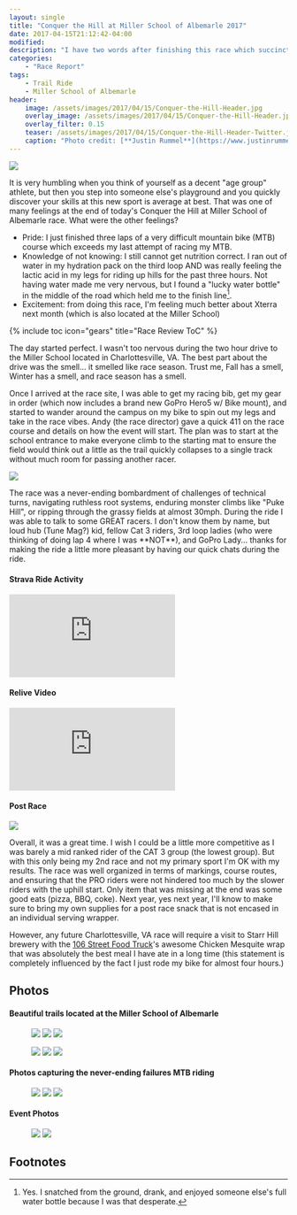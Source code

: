 ```yaml
---
layout: single
title: "Conquer the Hill at Miller School of Albemarle 2017"
date: 2017-04-15T21:12:42-04:00
modified:
description: "I have two words after finishing this race which succinctly describes how I feel after finishing Conquer the Hill: Lactic Acid."
categories:
    - "Race Report"
tags:
    - Trail Ride
    - Miller School of Albemarle
header:
    image: /assets/images/2017/04/15/Conquer-the-Hill-Header.jpg            # Twitter (use 'overlay_image')
    overlay_image: /assets/images/2017/04/15/Conquer-the-Hill-Header.jpg    # Article header at 2048x768
    overlay_filter: 0.15
    teaser: /assets/images/2017/04/15/Conquer-the-Hill-Header-Twitter.jpg   # Shrink image to 575x216
    caption: "Photo credit: [**Justin Rummel**](https://www.justinrummel.com)"
---
```

<p class="align-right"><a href="{{ site.url }}/assets/images/2017/04/15/Conquer-the-Hill-LG-11.jpg"><img src="{{ site.url }}/assets/images/2017/04/15/Conquer-the-Hill-SM-11.jpg" /></a></p>It is very humbling when you think of yourself as a decent "age group" athlete, but then you step into someone else's playground and you quickly discover your skills at this new sport is average at best.  That was one of many feelings at the end of today's Conquer the Hill at Miller School of Albemarle race.  What were the other feelings?

- Pride: I just finished three laps of a very difficult mountain bike (MTB) course which exceeds my last attempt of racing my MTB.
- Knowledge of not knowing: I still cannot get nutrition correct.  I ran out of water in my hydration pack on the third loop AND was really feeling the lactic acid in my legs for riding up hills for the past three hours.  Not having water made me very nervous, but I found a "lucky water bottle" in the middle of the road which held me to the finish line[^1].
- Excitement: from doing this race, I'm feeling much better about Xterra next month (which is also located at the Miller School)

<!-- Table of Contents -->
{% include toc icon="gears" title="Race Review ToC" %}

The day started perfect.  I wasn't too nervous during the two hour drive to the Miller School located in Charlottesville, VA.  The best part about the drive was the smell... it smelled like race season.  Trust me, Fall has a smell, Winter has a smell, and race season has a smell.

Once I arrived at the race site, I was able to get my racing bib, get my gear in order (which now includes a brand new GoPro Hero5 w/ Bike mount), and started to wander around the campus on my bike to spin out my legs and take in the race vibes.  Andy (the race director) gave a quick 411 on the race course and details on how the event will start.  The plan was to start at the school entrance to make everyone climb to the starting mat to ensure the field would think out a little as the trail quickly collapses to a single track without much room for passing another racer.

<p class="align-left"><a href="{{ site.url }}/assets/images/2017/04/15/Conquer-the-Hill-LG-10.jpg"><img src="{{ site.url }}/assets/images/2017/04/15/Conquer-the-Hill-SM-10.jpg" /></a></p>The race was a never-ending bombardment of challenges of technical turns, navigating ruthless root systems, enduring monster climbs like "Puke Hill", or ripping through the grassy fields at almost 30mph.  During the ride I was able to talk to some GREAT racers.  I don't know them by name, but loud hub (Tune Mag?) kid, fellow Cat 3 riders, 3rd loop ladies (who were thinking of doing lap 4 where I was **NOT**), and GoPro Lady... thanks for making the ride a little more pleasant by having our quick chats during the ride.


<!-- Strava Frame -->
#### Strava Ride Activity
<div class="embed-container embed-container-16x9">
    <iframe src='https://www.strava.com/activities/943701913/embed/e83ea2c06399862fb9f8db945c968587d267a6bd' frameborder='0' scrolling='no' allowtransparency webkitAllowFullScreen mozallowfullscreen allowFullScreen></iframe>
</div>


<!-- Relive Frame -->
#### Relive Video
<div class="embed-container embed-container-16x9">
    <iframe src='https://www.relive.cc/view/943701913/embed?x-ref=sc' frameborder='0' scrolling='no' allowtransparency webkitAllowFullScreen mozallowfullscreen allowFullScreen></iframe>
</div>


#### Post Race

<p class="align-right"><a href="{{ site.url }}/assets/images/2017/04/15/Conquer-the-Hill-LG-12.jpg"><img src="{{ site.url }}/assets/images/2017/04/15/Conquer-the-Hill-SM-12.jpg" /></a></p>Overall, it was a great time.  I wish I could be a little more competitive as I was barely a mid ranked rider of the CAT 3 group (the lowest group).  But with this only being my 2nd race and not my primary sport I'm OK with my results.  The race was well organized in terms of markings, course routes, and ensuring that the PRO riders were not hindered too much by the slower riders with the uphill start.  Only item that was missing at the end was some good eats (pizza, BBQ, coke).  Next year, yes next year, I'll know to make sure to bring my own supplies for a post race snack that is not encased in an individual serving wrapper.

However, any future Charlottesville, VA race will require a visit to Starr Hill brewery with the [106 Street Food Truck][106]'s awesome Chicken Mesquite wrap that was absolutely the best meal I have ate in a long time (this statement is completely influenced by the fact I just rode my bike for almost four hours.)


Photos
---

#### Beautiful trails located at the Miller School of Albemarle

<figure class="third">
<a href="{{ site.url }}/assets/images/2017/04/15/Conquer-the-Hill-LG-1.jpg"><img src="{{ site.url }}/assets/images/2017/04/15/Conquer-the-Hill-SM-1.jpg" /></a>
<a href="{{ site.url }}/assets/images/2017/04/15/Conquer-the-Hill-LG-2.jpg"><img src="{{ site.url }}/assets/images/2017/04/15/Conquer-the-Hill-SM-2.jpg" /></a>
<a href="{{ site.url }}/assets/images/2017/04/15/Conquer-the-Hill-LG-3.jpg"><img src="{{ site.url }}/assets/images/2017/04/15/Conquer-the-Hill-SM-3.jpg" /></a>
</figure>

<figure class="third">
<a href="{{ site.url }}/assets/images/2017/04/15/Conquer-the-Hill-LG-4.jpg"><img src="{{ site.url }}/assets/images/2017/04/15/Conquer-the-Hill-SM-4.jpg" /></a>
<a href="{{ site.url }}/assets/images/2017/04/15/Conquer-the-Hill-LG-6.jpg"><img src="{{ site.url }}/assets/images/2017/04/15/Conquer-the-Hill-SM-6.jpg" /></a>
<a href="{{ site.url }}/assets/images/2017/04/15/Conquer-the-Hill-LG-7.jpg"><img src="{{ site.url }}/assets/images/2017/04/15/Conquer-the-Hill-SM-7.jpg" /></a>
</figure>

#### Photos capturing the never-ending failures MTB riding

<figure class="third">
<a href="{{ site.url }}/assets/images/2017/04/15/Conquer-the-Hill-LG-5.jpg"><img src="{{ site.url }}/assets/images/2017/04/15/Conquer-the-Hill-SM-5.jpg" /></a>
<a href="{{ site.url }}/assets/images/2017/04/15/Conquer-the-Hill-LG-8.jpg"><img src="{{ site.url }}/assets/images/2017/04/15/Conquer-the-Hill-SM-8.jpg" /></a>
<a href="{{ site.url }}/assets/images/2017/04/15/Conquer-the-Hill-LG-9.jpg"><img src="{{ site.url }}/assets/images/2017/04/15/Conquer-the-Hill-SM-9.jpg" /></a>
</figure>

#### Event Photos

<figure class="half">
<a href="{{ site.url }}/assets/images/2017/04/15/Conquer-the-Hill-PRO-LG-1.jpg"><img src="{{ site.url }}/assets/images/2017/04/15/Conquer-the-Hill-PRO-SM-1.jpg" /></a>
<a href="{{ site.url }}/assets/images/2017/04/15/Conquer-the-Hill-PRO-LG-2.jpg"><img src="{{ site.url }}/assets/images/2017/04/15/Conquer-the-Hill-PRO-SM-2.jpg" /></a>
</figure>


Footnotes
---

[^1]: Yes.  I snatched from the ground, drank, and enjoyed someone else's full water bottle because I was that desperate.

[106]: http://106streetfood.wixsite.com/106streetfood
